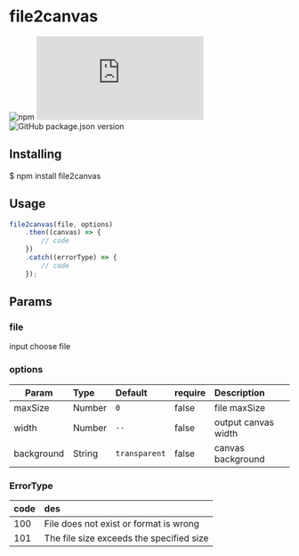 # file2canvas

![npm](https://img.shields.io/npm/dt/file2canvas)
![GitHub file size in bytes](https://img.shields.io/github/size/huzedong2015/file2canvas/dist/file2canvas.js)
![GitHub package.json version](https://img.shields.io/github/package-json/v/huzedong2015/file2canvas)


## Installing
$ npm install file2canvas


## Usage
```javascript
file2canvas(file, options)
    .then((canvas) => {
        // code
    })
    .catch((errorType) => {
        // code
    });
```

## Params
### file 
input choose file

### options 
| Param | Type | Default | require | Description|
| - | :- | :- | :- | :- |
| maxSize | Number | `0` | false | file maxSize |
| width | Number | `--` | false | output canvas width |
| background | String | `transparent` | false | canvas background |

### ErrorType 
| code | des  |
| - | :- |
| 100 | File does not exist or format is wrong |
| 101 | The file size exceeds the specified size |

